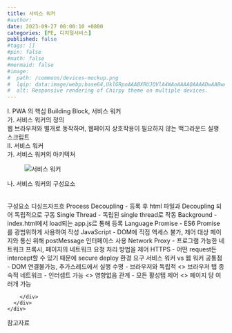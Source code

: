 ```yaml
---
title: 서비스 워커
#author: 
date: 2023-09-27 00:00:10 +0800
categories: [PE, 디지털서비스]
published: false
#tags: []
#pin: false
#math: false
#mermaid: false
#image:
#  path: /commons/devices-mockup.png
#  lqip: data:image/webp;base64,UklGRpoAAABXRUJQVlA4WAoAAAAQAAAADwAABwAAQUxQSDIAAAARL0AmbZurmr57yyIiqE8oiG0bejIYEQTgqiDA9vqnsUSI6H+oAERp2HZ65qP/VIAWAFZQOCBCAAAA8AEAnQEqEAAIAAVAfCWkAALp8sF8rgRgAP7o9FDvMCkMde9PK7euH5M1m6VWoDXf2FkP3BqV0ZYbO6NA/VFIAAAA
#  alt: Responsive rendering of Chirpy theme on multiple devices.
---
```


<div class="post-wrap">
  <div class="para">
    <div class="para-title">
      I. PWA 의 핵심 Building Block, 서비스 워커
    </div>
    <div class="para-cntnt">
      <div class="para">
        <div class="para-title">
          가. 서비스 워커의 정의
        </div>
        <div class="para-cntnt">
            웹 브라우저와 별개로 동작하며, 웹페이지 상호작용이 필요하지 않는 백그라운드 실행 스크립트
        </div>
      </div>
    </div>
  </div>
  
  <div class="para">
    <div class="para-title">
      II. 서비스 워커
    </div>
    <div class="para-cntnt">
      <div class="para">
        <div class="para-title">
          가. 서비스 워커의 아키텍처
        </div>
        <div class="para-cntnt">
          <figure class="post-figure">
            <img src="/assets/img/posts/서비스-워커.png" alt="서비스 워커">
<!--            <figcaption>Source: Unveiling the Metaverse: Exploring Emerging Trends, Multifaceted Perspectives, and Future Challenges</figcaption>-->
          </figure>
        </div>
      </div>
      <div class="para">
        <div class="para-title">
          나. 서비스 워커의 구성요소
        </div>
        <div class="para-cntnt">
          <table class="post-table">
          </table>
          구성요소 디싱프자프흐
  Process
    Decoupling - 등록 후 html 파일과 Decoupling 되어 독립적으로 구동
    Single Thread - 독립된 single thread로 작동
    Background - index.html에서 load되는 app.js르 통해 등록
  Language
    Promise - ES6 Promise를 광범위하게 사용하여 작성
    JavaScript - DOM에 직접 액세스 불가, 제어 대상 페이지와 통신 위해 postMessage 인터페이스 사용
  Network
    Proxy - 프로그램 가능한 네트워크 프록시, 페이지의 네트워크 요청 처리 방법을 제어
    HTTPS - 어떤 request든 intercept할 수 있기 때문에 secure deploy 환경 요구
서비스 워커 vs 웹 워커
  공통점 - DOM 연결불가능, 추가스레드에서 실행
  수명 - 브라우저와 독립적 &lt;&gt; 브라우저 탭 종속적
  네트워크 - 인터셉트 가능 &lt;&gt; 영향없음
  관계 - 모든 활성탭 제어 &lt;&gt; 페이지 당 여러개 가능

        </div>
      </div>
    </div>
  </div>

  <div class="refr-wrap">
    <div class="refr-title">
        참고자료
    </div>
    <ol class="refr-list">
    <!--    <li>(나현식, 최대선) <a target="_blank" href="https://scienceon.kisti.re.kr/commons/util/originalView.do?cn=JAKO202225948430499&oCn=JAKO202225948430499&dbt=JAKO&journal=NJOU00291864">메타버스 보안 위협 요소 및 대응 방안 검토</a></li>-->
    <!--    <li>(M. Uddin, S. Manickam, H. Ullah, M. Obaidat and A. Dandoush) <a target="_blank" href="https://ieeexplore.ieee.org/abstract/document/10138386">Unveiling the Metaverse: Exploring Emerging Trends, Multifaceted Perspectives, and Future Challenges</a></li>-->
    </ol>
  </div>
</div>
